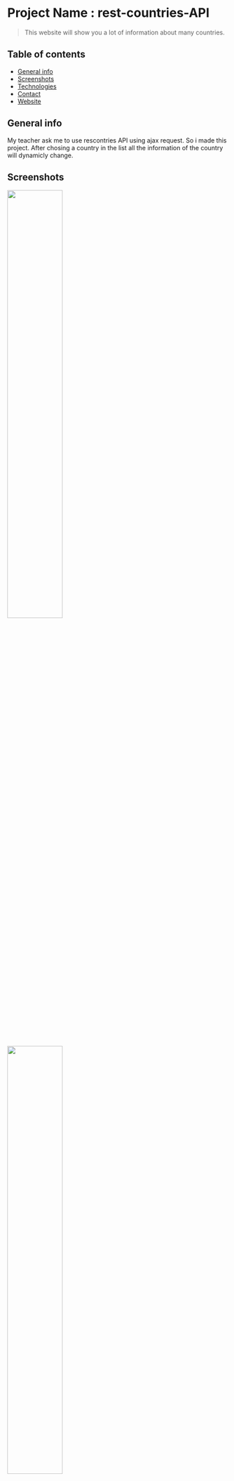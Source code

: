 
# Project Name : rest-countries-API
> This website will show you a lot of information about many countries.

## Table of contents
* [General info](#general-info)
* [Screenshots](#screenshots)
* [Technologies](#technologies)
* [Contact](#contact)
* [Website](#website)

## General info
My teacher ask me to use rescontries API using ajax request.
So i made this project.
After chosing a country in the list all the information of the country will dynamicly change.

## Screenshots

<img src="https://user-images.githubusercontent.com/56839789/86288514-53bf2a80-bbea-11ea-8f25-9216f06266ef.png" alt="" width="50%;">
<img src="https://user-images.githubusercontent.com/56839789/86289352-d7c5e200-bbeb-11ea-8d89-bb45ba5ba062.gif" alt="" width="50%;">


## Technologies
* HTML
* CSS
* JavaScript
* restcountries API
* Ajax
* Json


## Code Example
Show examples of usage:
`function ajaxGet(url, callback) {
  //  HTTP requets
  var req = new XMLHttpRequest();
  // open the request and past HTTP method name and the resource as parameters
  req.open("GET", url);
  req.addEventListener("load", function () {
    // if request succes
    if (req.status >= 200 && req.status < 400) {
      // callback
      callback(req.responseText);
    } else {
      console.error(req.status + " " + req.statusText + " " + url);
    }
  });
  // listen for error
  req.addEventListener("error", function () {
    console.error("Erreur réseau avec l'URL " + url);
  });
  req.send(null);
}`

## What i learn, pratice: 
<ul>
 <li>XMLHttpRequest()
 <li>Handle the answer of the server
 <li>Get
 <li>JSON
</ul>
 
 
## Status
Project is:  _finished_


## Contact
Created by Alexandre Rodriguez
revolalex@gmail.com


## Website
link: https://my-countries-api.netlify.app
